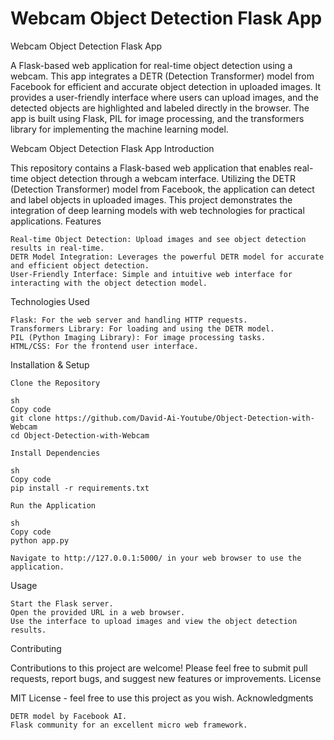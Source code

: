 # Webcam Object Detection Flask App
Webcam Object Detection Flask App

A Flask-based web application for real-time object detection using a webcam. This app integrates a DETR (Detection Transformer) model from Facebook for efficient and accurate object detection in uploaded images. It provides a user-friendly interface where users can upload images, and the detected objects are highlighted and labeled directly in the browser. The app is built using Flask, PIL for image processing, and the transformers library for implementing the machine learning model.

Webcam Object Detection Flask App
Introduction

This repository contains a Flask-based web application that enables real-time object detection through a webcam interface. Utilizing the DETR (Detection Transformer) model from Facebook, the application can detect and label objects in uploaded images. This project demonstrates the integration of deep learning models with web technologies for practical applications.
Features

    Real-time Object Detection: Upload images and see object detection results in real-time.
    DETR Model Integration: Leverages the powerful DETR model for accurate and efficient object detection.
    User-Friendly Interface: Simple and intuitive web interface for interacting with the object detection model.

Technologies Used

    Flask: For the web server and handling HTTP requests.
    Transformers Library: For loading and using the DETR model.
    PIL (Python Imaging Library): For image processing tasks.
    HTML/CSS: For the frontend user interface.

Installation & Setup

    Clone the Repository

    sh
    Copy code
    git clone https://github.com/David-Ai-Youtube/Object-Detection-with-Webcam
    cd Object-Detection-with-Webcam

    Install Dependencies

    sh
    Copy code
    pip install -r requirements.txt

    Run the Application

    sh
    Copy code
    python app.py

    Navigate to http://127.0.0.1:5000/ in your web browser to use the application.

Usage

    Start the Flask server.
    Open the provided URL in a web browser.
    Use the interface to upload images and view the object detection results.

Contributing

Contributions to this project are welcome! Please feel free to submit pull requests, report bugs, and suggest new features or improvements.
License

MIT License - feel free to use this project as you wish.
Acknowledgments

    DETR model by Facebook AI.
    Flask community for an excellent micro web framework.


